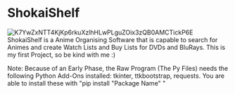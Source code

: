 # ShokaiShelf
![K7YwZxNTT4KjKp6rkuXzlhHLwPLguZOix3zQB0AMCTickP6E](https://github.com/user-attachments/assets/f971649c-e36c-4783-a6ff-328aa1eec4a0)
ShokaiShelf is a Anime Organising Software that is capable to search for Animes and create Watch Lists and Buy Lists for DVDs and  BluRays. This is my first Project, so be kind with me :)

Note: Because of an Early Phase, the Raw Program (The Py Files) needs the following Python Add-Ons installed: tkinter, ttkbootstrap, requests. 
You are able to install these with "pip install "Package Name" "
